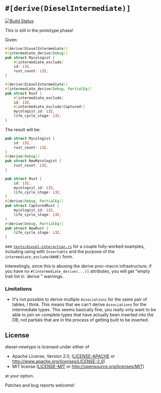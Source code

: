 # `#[derive(DieselIntermediate)]`

[![Build Status](https://travis-ci.org/quodlibetor/diesel-derive-intermediate.svg?branch=master)](https://travis-ci.org/quodlibetor/diesel-derive-intermediate)

This is still in the prototype phase!

Given:

```rust
#[derive(DieselIntermediate)]
#[intermediate_derive(Debug)]
pub struct Mycologist {
    #[intermediate_exclude]
    id: i32,
    rust_count: i32,
}

#[derive(DieselIntermediate)]
#[intermediate_derive(Debug, PartialEq)]
pub struct Rust {
    #[intermediate_exclude]
    id: i32,
    #[intermediate_exclude(Captured)]
    mycologist_id: i32,
    life_cycle_stage: i32,
}
```

The result will be:

```rust
pub struct Mycologist {
    id: i32,
    rust_count: i32,
}
#[derive(Debug)]
pub struct NewMycologist {
    rust_count: i32,
}

pub struct Rust {
    id: i32,
    mycologist_id: i32,
    life_cycle_stage: i32,
}
#[derive(Debug, PartialEq)]
pub struct CapturedRust {
    mycologist_id: i32,
    life_cycle_stage: i32,
}
#[derive(Debug, PartialEq)]
pub struct NewRust {
    life_cycle_stage: i32,
}
```

see [`tests/diesel-interaction.rs`](tests/diesel-interaction.rs) for a couple
fully-worked examples, including using with `Insertable` and the purpose of the
`intermediate_exclude(NAME)` form.

Interestingly, since this is abusing the derive proc-macro infrastructure, if
you have no `#[intermediate_derive(...)]` attributes, you will get
"empty trait list in \`derive\`" warnings.

### Limitations

* It's not possible to derive multiple `Associations` for the same pair of
  tables, I think. This means that we can't derive `Associations` for the
  intermediate types. This seems basically fine, you really only want to be
  able to join on complete types that have actually been inserted into the DB,
  not partials that are in the process of getting built to be inserted.

## License

diesel-newtype is licensed under either of

 * Apache License, Version 2.0, ([LICENSE-APACHE](LICENSE-APACHE) or
   http://www.apache.org/licenses/LICENSE-2.0)
 * MIT license ([LICENSE-MIT](LICENSE-MIT) or
   http://opensource.org/licenses/MIT)

at your option.

Patches and bug reports welcome!
